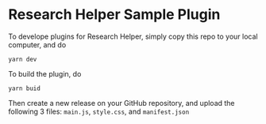 # Research Helper Sample Plugin

To develope plugins for Research Helper, simply copy this repo to your local computer, and do

```
yarn dev
```

To build the plugin, do

```
yarn buid
```

Then create a new release on your GitHub repository, and upload the following 3 files:
`main.js`, `style.css`, and `manifest.json`
